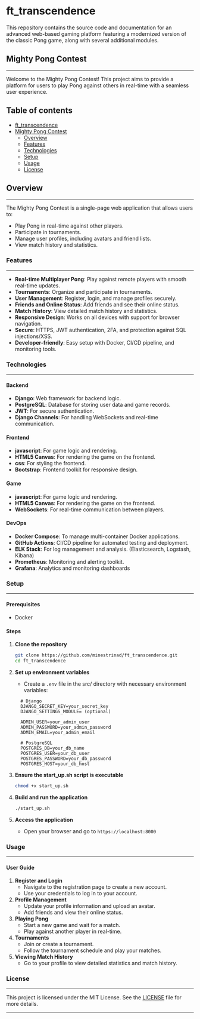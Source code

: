 # ft\_transcendence

This repository contains the source code and documentation for an advanced web-based gaming platform featuring a modernized version of the classic Pong game, along with several additional modules.

## Mighty Pong Contest

***

Welcome to the Mighty Pong Contest! This project aims to provide a platform for users to play Pong against others in real-time with a seamless user experience.

## Table of contents
* [ft\_transcendence](README.md)
* [Mighty Pong Contest]()
  * [Overview](#overview)
  * [Features](#features)
  * [Technologies](#technologies)
  * [Setup](#setup)
  * [Usage](#usage)
  * [License](#license)

## Overview

***

The Mighty Pong Contest is a single-page web application that allows users to:

* Play Pong in real-time against other players.
* Participate in tournaments.
* Manage user profiles, including avatars and friend lists.
* View match history and statistics.

### Features

***

* **Real-time Multiplayer Pong**: Play against remote players with smooth real-time updates.
* **Tournaments**: Organize and participate in tournaments.
* **User Management**: Register, login, and manage profiles securely.
* **Friends and Online Status**: Add friends and see their online status.
* **Match History**: View detailed match history and statistics.
* **Responsive Design**: Works on all devices with support for browser navigation.
* **Secure**: HTTPS, JWT authentication, 2FA, and protection against SQL injections/XSS.
* **Developer-friendly**: Easy setup with Docker, CI/CD pipeline, and monitoring tools.

### Technologies

***

#### Backend

* **Django**: Web framework for backend logic.
* **PostgreSQL**: Database for storing user data and game records.
* **JWT**: For secure authentication.
* **Django Channels**: For handling WebSockets and real-time communication.


#### Frontend

* **javascript**: For game logic and rendering.
* **HTML5 Canvas**: For rendering the game on the frontend.
* **css**: For styling the frontend.
* **Bootstrap**: Frontend toolkit for responsive design.

#### Game

* **javascript**: For game logic and rendering.
* **HTML5 Canvas**: For rendering the game on the frontend.
* **WebSockets**: For real-time communication between players.


#### DevOps

* **Docker Compose**: To manage multi-container Docker applications.
* **GitHub Actions**: CI/CD pipeline for automated testing and deployment.
* **ELK Stack**: For log management and analysis. (Elasticsearch, Logstash, Kibana)
* **Prometheus**: Monitoring and alerting toolkit.
* **Grafana**: Analytics and monitoring dashboards

### Setup

***

#### Prerequisites

* Docker

#### Steps

1.  **Clone the repository**

    ```sh
    git clone https://github.com/minestrinad/ft_transcendence.git
    cd ft_transcendence
    ```
2. **Set up environment variables**
   *   Create a `.env` file in the src/ directory with necessary environment variables:

    ```.env
      # Django
      DJANGO_SECRET_KEY=your_secret_key
      DJANGO_SETTINGS_MODULE= (optional)

      ADMIN_USER=your_admin_user
      ADMIN_PASSWORD=your_admin_password
      ADMIN_EMAIL=your_admin_email

      # PostgreSQL
      POSTGRES_DB=your_db_name
      POSTGRES_USER=your_db_user
      POSTGRES_PASSWORD=your_db_password
      POSTGRES_HOST=your_db_host

   ```
3. **Ensure the start_up.sh script is executable**

    ```sh
    chmod +x start_up.sh
      ```
4.  **Build and run the application**

      ```sh
      ./start_up.sh
      ```
5. **Access the application**
   * Open your browser and go to `https://localhost:8000`

### Usage

***

#### User Guide

1. **Register and Login**
   * Navigate to the registration page to create a new account.
   * Use your credentials to log in to your account.
2. **Profile Management**
   * Update your profile information and upload an avatar.
   * Add friends and view their online status.
3. **Playing Pong**
   * Start a new game and wait for a match.
   * Play against another player in real-time.
4. **Tournaments**
   * Join or create a tournament.
   * Follow the tournament schedule and play your matches.
5. **Viewing Match History**
   * Go to your profile to view detailed statistics and match history.

### License

***

This project is licensed under the MIT License. See the [LICENSE](docs/LICENSE) file for more details.

***

